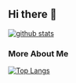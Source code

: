 <!--
**misssonder/misssonder** is a ✨ _special_ ✨ repository because its `README.md` (this file) appears on your GitHub profile.

Here are some ideas to get you started:

- 🔭 I’m currently working on ...
- 🌱 I’m currently learning ...
- 👯 I’m looking to collaborate on ...
- 🤔 I’m looking for help with ...
- 💬 Ask me about ...
- 📫 How to reach me: ...
- 😄 Pronouns: ...
- ⚡ Fun fact: ...
-->
## Hi there 👋
[![github stats](https://github-readme-stats.vercel.app/api?username=misssonder&show_icons=true&include_all_commits=true)](https://github.com/anuraghazra/github-readme-stats)
### More About Me 
[![Top Langs](https://github-readme-stats.vercel.app/api/top-langs/?username=misssonder&theme=merko&show_icons=true&count_private=true&layout=compact)](https://github.com/anuraghazra/github-readme-stats)

